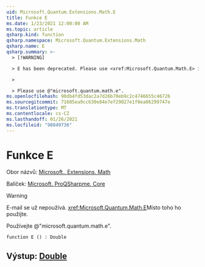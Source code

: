 ```yaml
---
uid: Microsoft.Quantum.Extensions.Math.E
title: Funkce E
ms.date: 1/23/2021 12:00:00 AM
ms.topic: article
qsharp.kind: function
qsharp.namespace: Microsoft.Quantum.Extensions.Math
qsharp.name: E
qsharp.summary: >-
  > [!WARNING]

  > E has been deprecated. Please use <xref:Microsoft.Quantum.Math.E> instead.

  >

  > Please use @"microsoft.quantum.math.e".
ms.openlocfilehash: 90db4fd53dac2a7d26b70eb9c2c4746655c46726
ms.sourcegitcommit: 71605ea9cc630e84e7ef29027e1f0ea06299747e
ms.translationtype: MT
ms.contentlocale: cs-CZ
ms.lasthandoff: 01/26/2021
ms.locfileid: "98849736"
---
```

# <a name="e-function"></a>Funkce E

Obor názvů: [Microsoft.. Extensions. Math](xref:Microsoft.Quantum.Extensions.Math)

Balíček: [Microsoft. ProQSharpme. Core](https://nuget.org/packages/Microsoft.Quantum.QSharp.Core)


> [!WARNING]
> E-mail se už nepoužívá. <xref:Microsoft.Quantum.Math.E>Místo toho ho použijte.
>
> Používejte @"microsoft.quantum.math.e".



```qsharp
function E () : Double
```


## <a name="output--double"></a>Výstup: [Double](xref:microsoft.quantum.lang-ref.double)

